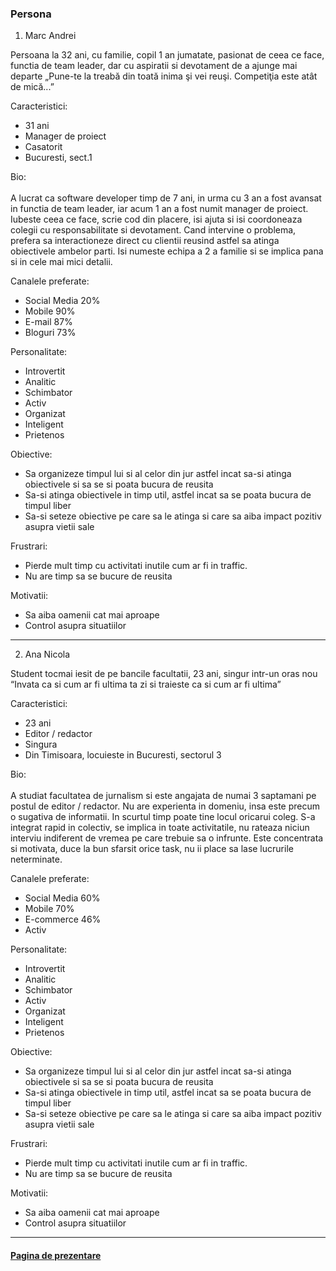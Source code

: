 ### Persona

1. Marc Andrei </br>

Persoana la 32 ani, cu familie, copil 1 an jumatate, pasionat de ceea ce face, functia de team leader, dar cu aspiratii si devotament de a ajunge mai departe
„Pune-te la treabă din toată inima şi vei reuşi. Competiţia este atât de mică...”

Caracteristici:
- 31 ani
- Manager de proiect
- Casatorit
- Bucuresti, sect.1

Bio: <br/><br/>
A lucrat ca software developer timp de 7 ani, in urma cu 3 an a fost avansat in functia de team leader, iar acum 1 an a fost numit manager de proiect. Iubeste ceea ce face, scrie cod din placere, isi ajuta si isi coordoneaza colegii cu responsabilitate si devotament. Cand intervine o problema, prefera sa interactioneze direct cu clientii reusind astfel sa atinga obiectivele ambelor parti. Isi numeste echipa a 2 a familie si se implica pana si in cele mai mici detalii.

Canalele preferate:
- Social Media 20%
- Mobile 90%
- E-mail 87%
- Bloguri 73%

Personalitate:
- Introvertit
- Analitic
- Schimbator
- Activ
- Organizat
- Inteligent
- Prietenos

Obiective:
- Sa organizeze timpul lui si al celor din jur astfel incat sa-si atinga obiectivele si sa se si poata bucura de reusita
- Sa-si atinga obiectivele in timp util, astfel incat sa se poata bucura de timpul liber
- Sa-si seteze obiective pe care sa le atinga si care sa aiba impact pozitiv asupra vietii sale

Frustrari:
- Pierde mult timp cu activitati inutile cum ar fi in traffic.
- Nu are timp sa se bucure de reusita

Motivatii:
- Sa aiba oamenii cat mai aproape
- Control asupra situatiilor

---------------------------------------------------------

2. Ana Nicola </br>

Student tocmai iesit de pe bancile facultatii, 23 ani, singur intr-un oras nou
“Invata ca si cum ar fi ultima ta zi si traieste ca si cum ar fi ultima”

Caracteristici:
- 23 ani
- Editor / redactor
- Singura
- Din Timisoara, locuieste in Bucuresti, sectorul 3


Bio: <br/><br/>
A studiat facultatea de jurnalism si este angajata de numai 3 saptamani pe postul de editor / redactor. Nu are experienta in domeniu, insa este precum o sugativa de informatii. In scurtul timp poate tine locul oricarui coleg. S-a integrat rapid in colectiv, se implica in toate activitatile, nu rateaza niciun interviu indiferent de vremea pe care trebuie sa o infrunte. Este concentrata si motivata, duce la bun sfarsit orice task, nu ii place sa lase lucrurile neterminate.

Canalele preferate:
- Social Media 60%
- Mobile 70%
- E-commerce 46%
- Activ

Personalitate:
- Introvertit
- Analitic
- Schimbator
- Activ
- Organizat
- Inteligent
- Prietenos

Obiective:
- Sa organizeze timpul lui si al celor din jur astfel incat sa-si atinga obiectivele si sa se si poata bucura de reusita
- Sa-si atinga obiectivele in timp util, astfel incat sa se poata bucura de timpul liber
- Sa-si seteze obiective pe care sa le atinga si care sa aiba impact pozitiv asupra vietii sale

Frustrari:
- Pierde mult timp cu activitati inutile cum ar fi in traffic.
- Nu are timp sa se bucure de reusita

Motivatii:
- Sa aiba oamenii cat mai aproape
- Control asupra situatiilor

---------------------------------------------------------

#### [Pagina de prezentare](https://book-a-table.github.io/fiki/)

